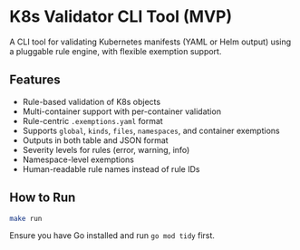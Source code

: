 # K8s Validator CLI Tool (MVP)

A CLI tool for validating Kubernetes manifests (YAML or Helm output) using a pluggable rule engine, with flexible exemption support.

## Features

- Rule-based validation of K8s objects
- Multi-container support with per-container validation
- Rule-centric `.exemptions.yaml` format
- Supports `global`, `kinds`, `files`, `namespaces`, and container exemptions
- Outputs in both table and JSON format
- Severity levels for rules (error, warning, info)
- Namespace-level exemptions
- Human-readable rule names instead of rule IDs

## How to Run

```bash
make run
```

Ensure you have Go installed and run `go mod tidy` first.
